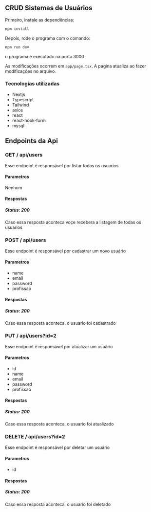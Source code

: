 
## CRUD Sistemas de Usuários

Primeiro, instale as dependências:

```bash
npm install

```
Depois, rode o programa com o comando:

```bash
npm run dev

```
 o programa é executado na porta 3000

As modificações ocorrem em `app/page.tsx`. A pagina atualiza ao fazer modificações no arquivo.


### Tecnologias utilizadas

- Nextjs
- Typescript
- Tailwind
- axios
- react
- react-hook-form
- mysql



## Endpoints da Api

### GET / api/users
Esse endpoint é responsável por listar todas os usuarios
#### Parametros
Nenhum
#### Respostas
##### Status: 200
Caso essa resposta aconteca voçe  recebera a listagem de todas os usuarios

### POST / api/users
Esse endpoint é responsável por cadastrar um novo usuário
#### Parametros
- name
- email
- password
- profissao
#### Respostas
##### Status: 200
Caso essa resposta aconteca, o usuario foi cadastrado

### PUT / api/users?id=2
Esse endpoint é responsável por atualizar um usuário
#### Parametros
- id
- name
- email
- password
- profissao
#### Respostas
##### Status: 200
Caso essa resposta aconteca, o usuario foi atualizado

### DELETE / api/users?id=2
Esse endpoint é responsável por deletar um usuário
#### Parametros
- id
#### Respostas
##### Status: 200
Caso essa resposta aconteca, o usuario foi deletado

